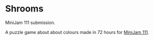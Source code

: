# Shrooms

MiniJam 111 submission.

A puzzle game about about colours made in 72 hours for [MiniJam 111](https://itch.io/jam/mini-jam-111-colors).
